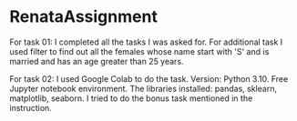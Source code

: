 # RenataAssignment

For task 01:
I completed all the tasks I was asked for.
For additional task I used filter to find out all the females whose name start with 'S' and is married and has an age greater than 25 years.

For task 02:
I used Google Colab to do the task. Version: Python 3.10. Free Jupyter notebook environment.
The libraries installed: pandas, sklearn, matplotlib, seaborn.
I tried to do the bonus task mentioned in the instruction.
